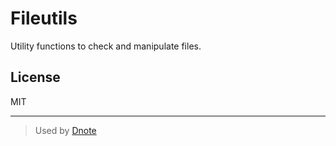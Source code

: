 # Fileutils

Utility functions to check and manipulate files.

## License

MIT

---

> Used by [Dnote](https://dnote.io)
